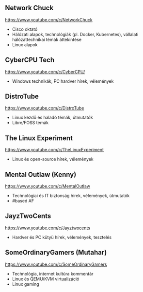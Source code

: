 ## Network Chuck
https://www.youtube.com/c/NetworkChuck

- Cisco oktató
- Hálózati alapok, technológiák (pl. Docker, Kubernetes), vállalati hálózattechnikai témák áttekintése
- Linux alapok

## CyberCPU Tech
https://www.youtube.com/c/CyberCPU/

- Windows technikák, PC hardver hírek, vélemények

## DistroTube
https://www.youtube.com/c/DistroTube

- Linux kezdő és haladó témák, útmutatók
- Libre/FOSS témák

## The Linux Experiment
https://www.youtube.com/c/TheLinuxExperiment

- Linux és open-source hírek, vélemények

## Mental Outlaw (Kenny)
https://www.youtube.com/c/MentalOutlaw

- Technológiai és IT biztonság hírek, vélemények, útmutatók
- \#based AF

## JayzTwoCents
https://www.youtube.com/c/Jayztwocents

- Hardver és PC kütyü hírek, vélemények, tesztelés

## SomeOrdinaryGamers (Mutahar)
https://www.youtube.com/c/SomeOrdinaryGamers

- Technológia, internet kultúra kommentár
- Linux és QEMU/KVM virtualizáció
- Linux gaming